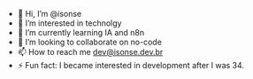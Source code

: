 - 👋 Hi, I’m @isonse
- 👀 I’m interested in technolgy
- 🌱 I’m currently learning IA and n8n
- 💞️ I’m looking to collaborate on no-code
- 📫 How to reach me dev@isonse.dev.br
- ⚡ Fun fact: I became interested in development after I was 34.

<!---
isonse/isonse is a ✨ special ✨ repository because its `README.md` (this file) appears on your GitHub profile.
You can click the Preview link to take a look at your changes.
--->
